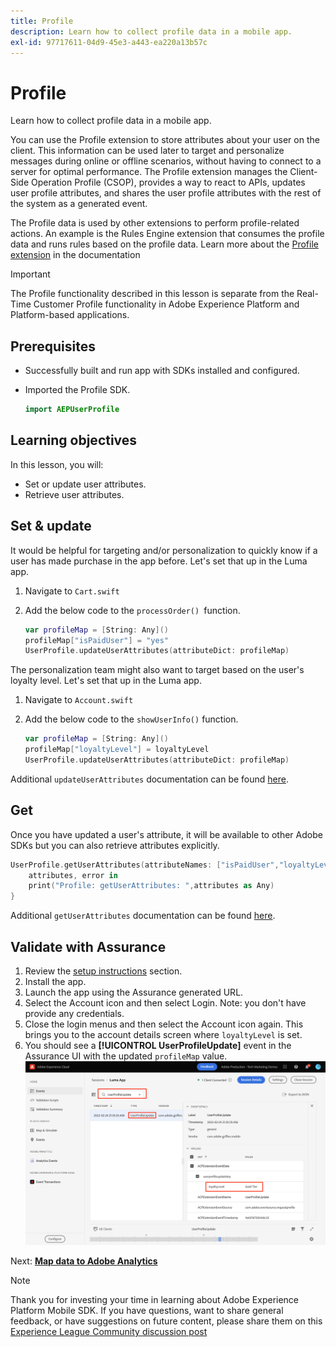 ```yaml
---
title: Profile
description: Learn how to collect profile data in a mobile app.
exl-id: 97717611-04d9-45e3-a443-ea220a13b57c
---
```

# Profile

Learn how to collect profile data in a mobile app.

You can use the Profile extension to store attributes about your user on the client. This information can be used later to target and personalize messages during online or offline scenarios, without having to connect to a server for optimal performance. The Profile extension manages the Client-Side Operation Profile (CSOP), provides a way to react to APIs, updates user profile attributes, and shares the user profile attributes with the rest of the system as a generated event.

The Profile data is used by other extensions to perform profile-related actions. An example is the Rules Engine extension that consumes the profile data and runs rules based on the profile data. Learn more about the [Profile extension](https://developer.adobe.com/client-sdks/documentation/profile/) in the documentation

>[!IMPORTANT]
>
>The Profile functionality described in this lesson is separate from the Real-Time Customer Profile functionality in Adobe Experience Platform and Platform-based applications.


## Prerequisites

* Successfully built and run app with SDKs installed and configured.
* Imported the Profile SDK.

    ```swift
    import AEPUserProfile
    ```

## Learning objectives

In this lesson, you will:

* Set or update user attributes.
* Retrieve user attributes.


## Set & update

It would be helpful for targeting and/or personalization to quickly know if a user has made purchase in the app before. Let's set that up in the Luma app.

1. Navigate to `Cart.swift`

1. Add the below code to the `processOrder() `function.

    ```swift
    var profileMap = [String: Any]()
    profileMap["isPaidUser"] = "yes"
    UserProfile.updateUserAttributes(attributeDict: profileMap)
    ```

The personalization team might also want to target based on the user's loyalty level. Let's set that up in the Luma app.

1. Navigate to `Account.swift`

1. Add the below code to the `showUserInfo()` function.

    ```swift
    var profileMap = [String: Any]()
    profileMap["loyaltyLevel"] = loyaltyLevel
    UserProfile.updateUserAttributes(attributeDict: profileMap)
    ```

Additional `updateUserAttributes` documentation can be found [here](https://developer.adobe.com/client-sdks/documentation/profile/api-reference/#updateuserattribute).

## Get

Once you have updated a user's attribute, it will be available to other Adobe SDKs but you can also retrieve attributes explicitly.

```swift
UserProfile.getUserAttributes(attributeNames: ["isPaidUser","loyaltyLevel"]){
    attributes, error in
    print("Profile: getUserAttributes: ",attributes as Any)
}
```

Additional `getUserAttributes` documentation can be found [here](https://developer.adobe.com/client-sdks/documentation/profile/api-reference/#getuserattributes).

## Validate with Assurance

1. Review the [setup instructions](assurance.md) section.
1. Install the app.
1. Launch the app using the Assurance generated URL.
1. Select the Account icon and then select Login. Note: you don't have provide any credentials.
1. Close the login menus and then select the Account icon again. This brings you to the account details screen where `loyaltyLevel` is set.
1. You should see a **[!UICONTROL UserProfileUpdate]** event in the Assurance UI with the updated `profileMap` value.
![validate profile](assets/mobile-profile-validate.png)

Next: **[Map data to Adobe Analytics](analytics.md)**

>[!NOTE]
>
>Thank you for investing your time in learning about Adobe Experience Platform Mobile SDK. If you have questions, want to share general feedback, or have suggestions on future content, please share them on this [Experience League Community discussion post](https://experienceleaguecommunities.adobe.com/t5/adobe-experience-platform-launch/tutorial-discussion-implement-adobe-experience-cloud-in-mobile/td-p/443796)